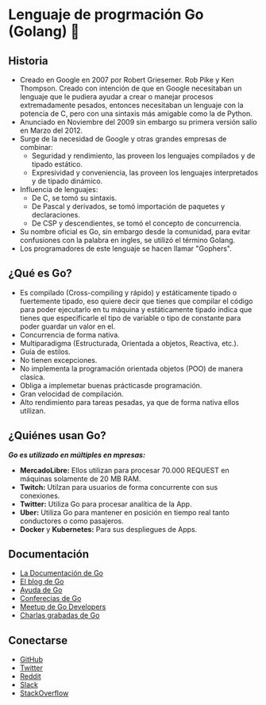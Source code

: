 # Lenguaje de progrmación Go (Golang) 🦫

## Historia

+ Creado en Google en 2007 por Robert Griesemer. Rob Pike y Ken Thompson. Creado con intención de que en Google necesitaban un lenguaje que le pudiera ayudar a crear o manejar procesos extremadamente pesados, entonces necesitaban un lenguaje con la potencia de C, pero con una sintaxis más amigable como la de Python.
+ Anunciado en Noviembre del 2009 sin embargo su primera versión salío en Marzo del 2012.
+ Surge de la necesidad de Google y otras grandes empresas de combinar:
  + Seguridad y rendimiento, las proveen los lenguajes compilados y de tipado estático.
  + Expresividad y conveniencia, las proveen los lenguajes interpretados y de tipado dinámico.
+ Influencia de lenguajes:
  + De C, se tomó su sintaxis.
  + De Pascal y derivados, se tomó importación de paquetes y declaraciones.
  + De CSP y descendientes, se tomó el concepto de concurrencia.
+ Su nombre oficial es Go, sin embargo desde la comunidad, para evitar confusiones con la palabra en ingles, se utilizó el término Golang.
+ Los programadores de este lenguaje se hacen llamar "Gophers".

## ¿Qué es Go?

+ Es compilado (Cross-compiling y rápido) y estáticamente tipado o fuertemente tipado, eso quiere decir que tienes que compilar el código para poder ejecutarlo en tu máquina y estáticamente tipado indica que tienes que especificarle el tipo de variable o tipo de constante para poder guardar un valor en el.
+ Concurrencia de forma nativa.
+ Multiparadigma (Estructurada, Orientada a objetos, Reactiva, etc.).
+ Guía de estilos.
+ No tienen excepciones.
+ No implementa la programación orientada objetos (POO) de manera clasíca.
+ Obliga a implemetar buenas prácticasde programación.
+ Gran velocidad de compilación.
+ Alto rendimiento para tareas pesadas, ya que de forma nativa ellos utilizan.

## ¿Quiénes usan Go?

**_Go es utilizado en múltiples en mpresas:_**

+ **MercadoLibre:** Ellos utilizan para procesar 70.000 REQUEST en máquinas solamente de 20 MB RAM.
+ **Twitch:** Utilzan para usuarios de forma concurrente con sus conexiones.
+ **Twitter:** Utiliza Go para procesar analítica de la App.
+ **Uber:** Utiliza Go para mantener en posición en tiempo real tanto conductores o como pasajeros.
+ **Docker** y **Kubernetes:** Para sus despliegues de Apps.

## Documentación

+ [La Documentación de Go](https://go.dev/)
+ [El blog de Go](https://go.dev/blog/)
+ [Ayuda de Go](https://go.dev/help)
+ [Conferecias de Go](https://github.com/golang/go/wiki/Conferences)
+ [Meetup de Go Developers](https://www.meetup.com/pro/go/)
+ [Charlas grabadas de Go](https://go.dev/talks/)

## Conectarse
+ [GitHub](https://github.com/golang)
+ [Twitter](https://twitter.com/golang)
+ [Reddit](https://www.reddit.com/r/golang/)
+ [Slack](https://invite.slack.golangbridge.org/)
+ [StackOverflow](https://stackoverflow.com/collectives/go)
